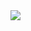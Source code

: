 <!-- #image --><img align="center" src="https://apod.nasa.gov/apod/image/1203/GraySun2panelLabel800.jpg"></br><!-- #end -->
